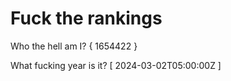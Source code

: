 # Fuck the rankings

Who the hell am I?
{ 1654422 }

What fucking year is it?
[ 2024-03-02T05:00:00Z ]
